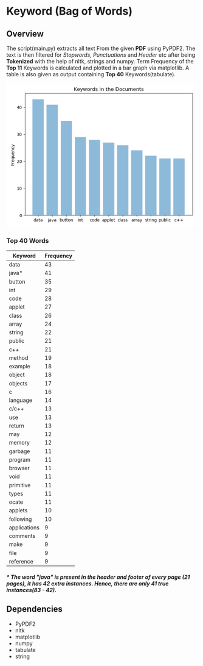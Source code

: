 # Keyword (Bag of Words)

## Overview
The script(main.py) extracts all text From the given **PDF** using PyPDF2. The text is then filtered for _Stopwords_, _Punctuations_ and _Header_
etc after being **Tokenized** with the help of nltk, strings and numpy. Term Frequency of the **Top 11** Keywords is calculated and plotted in a bar graph via matplotlib. A table 
is also given as output containing **Top 40** Keywords(tabulate).


![alt text](myplot.png "Frequncy of TOP 11 Keywords")

### Top 40 Words

|**Keyword**  | **Frequency**
|------------ | -----------
|data         |         43
|java*        |         41
|button       |         35
|int          |         29
|code         |         28 
|applet       |         27
|class        |         26
|array        |         24
|string       |         22
|public       |         21
|c++          |         21
|method       |         19
|example      |         18
|object       |         18
|objects      |         17
|c            |         16
|language     |         14
|c/c++        |         13
|use          |         13
|return       |         13
|may          |         12
|memory       |         12
|garbage      |         11
|program      |         11
|browser      |         11
|void         |         11
|primitive    |         11
|types        |         11
|ocate        |         11
|applets      |         10
|following    |         10
|applications |          9
|comments     |          9
|make         |          9
|file         |          9
|reference    |          9

##### * The word "java" is present in the header and footer of every page (21 pages), it has 42 extra instances. Hence, there are only 41 true instances(83 - 42).  

## Dependencies

- PyPDF2
- nltk
- matplotlib
- numpy
- tabulate
- string

